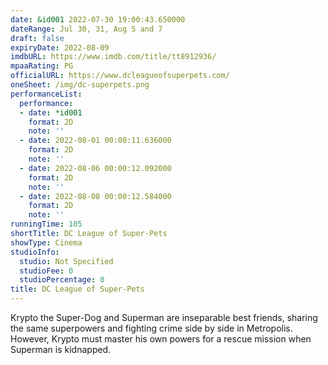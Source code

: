 ```yaml
---
date: &id001 2022-07-30 19:00:43.650000
dateRange: Jul 30, 31, Aug 5 and 7
draft: false
expiryDate: 2022-08-09
imdbURL: https://www.imdb.com/title/tt8912936/
mpaaRating: PG
officialURL: https://www.dcleagueofsuperpets.com/
oneSheet: /img/dc-superpets.png
performanceList:
  performance:
  - date: *id001
    format: 2D
    note: ''
  - date: 2022-08-01 00:00:11.636000
    format: 2D
    note: ''
  - date: 2022-08-06 00:00:12.092000
    format: 2D
    note: ''
  - date: 2022-08-08 00:00:12.584000
    format: 2D
    note: ''
runningTime: 105
shortTitle: DC League of Super-Pets
showType: Cinema
studioInfo:
  studio: Not Specified
  studioFee: 0
  studioPercentage: 0
title: DC League of Super-Pets
---
```


Krypto the Super-Dog and Superman are inseparable best friends, sharing the same superpowers and fighting crime side by side in Metropolis. However, Krypto must master his own powers for a rescue mission when Superman is kidnapped.